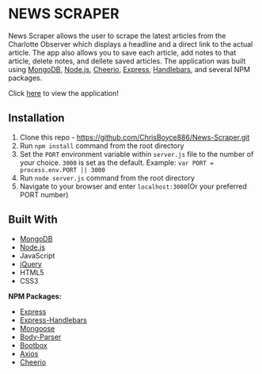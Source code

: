 # NEWS SCRAPER

News Scraper allows the user to scrape the latest articles from the Charlotte Observer which displays a headline and a direct link to the actual 
article. The app also allows you to save each article, add notes to that article, delete notes, and dellete saved articles. The application was
built using [MongoDB](https://www.mongodb.com/), [Node.js](https://nodejs.org/en/), [Cheerio](https://www.npmjs.com/package/cheerio), [Express](https://expressjs.com/), 
[Handlebars](https://www.npmjs.com/package/express-handlebars), and several NPM packages. 

Click [here]() to view the application!


## Installation 

1. Clone this repo - https://github.com/ChrisBoyce886/News-Scraper.git
2. Run `npm install` command from the root directory
3. Set the `PORT` environment variable within `server.js` file to the number of your choice. `3000` is set as the default. 
Example: `var PORT = process.env.PORT || 3000`
4. Run `node server.js` command from the root directory
5. Navigate to your browser and enter `localhost:3000`(Or your preferred PORT number)


## Built With
* [MongoDB](https://www.mongodb.com/)
* [Node.js](https://nodejs.org/en/docs/)
* JavaScript
* [jQuery](https://jquery.com/)
* HTML5
* CSS3

**NPM Packages:**

* [Express](https://www.npmjs.com/package/express)
* [Express-Handlebars](https://www.npmjs.com/package/express-handlebars)
* [Mongoose](https://www.npmjs.com/package/mongoose)
* [Body-Parser](https://www.npmjs.com/package/body-parser)
* [Bootbox](https://www.npmjs.com/package/bootbox)
* [Axios](https://www.npmjs.com/package/axios)
* [Cheerio](https://www.npmjs.com/package/cheerio)
